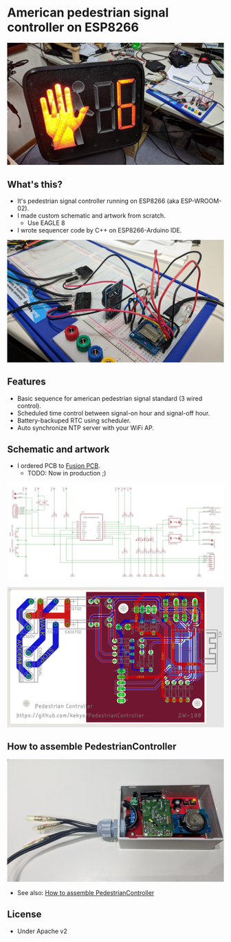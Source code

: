 # American pedestrian signal controller on ESP8266

![Prototyping](images/Prototyping1.jpg)

## What's this?

* It's pedestrian signal controller running on ESP8266 (aka ESP-WROOM-02).
* I made custom schematic and artwork from scratch.
  * Use EAGLE 8
* I wrote sequencer code by C++ on ESP8266-Arduino IDE.

![Prototyping](images/Prototyping2.jpg)

## Features

* Basic sequence for american pedestrian signal standard (3 wired control).
* Scheduled time control between signal-on hour and signal-off hour.
* Battery-backuped RTC using scheduler.
* Auto synchronize NTP server with your WiFi AP.

## Schematic and artwork

* I ordered PCB to [Fusion PCB](https://www.seeedstudio.com/fusion_pcb.html).
  * TODO: Now in production ;)

![Schematic](images/Schematic.png)

![Artwork](images/Artwork.png)

## How to assemble PedestrianController

![Finished](images/Finished.jpg)

* See also: [How to assemble PedestrianController](HowToAssemble.md)

## License

* Under Apache v2
